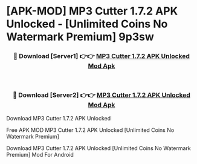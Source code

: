 # [APK-MOD] MP3 Cutter 1.7.2 APK Unlocked - [Unlimited Coins No Watermark Premium] 9p3sw



<div align="center">
<h3>🔴 Download [Server1] 👉👉 <a href="https://momento.my/?title=MP3_Cutter_1.7.2_APK_Unlocked">MP3 Cutter 1.7.2 APK Unlocked Mod Apk</a></h3><br>

<h3>🔴 Download [Server2] 👉👉 <a href="https://momento.my/?title=MP3_Cutter_1.7.2_APK_Unlocked">MP3 Cutter 1.7.2 APK Unlocked Mod Apk</a></h3>
</div>



Download MP3 Cutter 1.7.2 APK Unlocked 

Free APK MOD MP3 Cutter 1.7.2 APK Unlocked [Unlimited Coins No Watermark Premium]

Download MP3 Cutter 1.7.2 APK Unlocked [Unlimited Coins No Watermark Premium] Mod For Android

